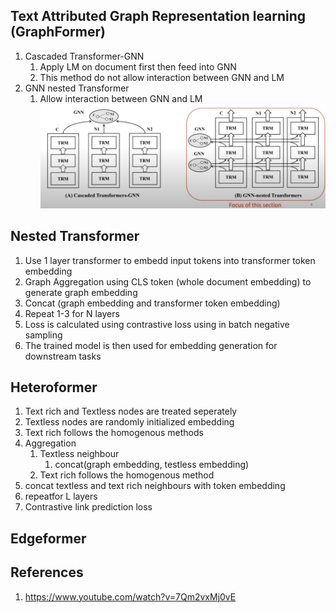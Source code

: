 
## Text Attributed Graph Representation learning (GraphFormer)
1. Cascaded Transformer-GNN
   1. Apply LM on document first then feed into GNN
   2. This method do not allow interaction between GNN and LM
2. GNN nested Transformer
   1. Allow interaction between GNN and LM
![nested](../assets/Nested_architecture.png)

## Nested Transformer
1. Use 1 layer transformer to embedd input tokens into transformer token embedding
2. Graph Aggregation using CLS token (whole document embedding) to generate graph embedding
3. Concat (graph embedding and transformer token embedding)
4. Repeat 1-3 for N layers
5. Loss is calculated using contrastive loss using in batch negative sampling
6. The trained model is then used for embedding generation for downstream tasks

## Heteroformer
1. Text rich and Textless nodes are treated seperately
2. Textless nodes are randomly initialized embedding
3. Text rich follows the homogenous methods
4. Aggregation 
   1. Textless neighbour
      1. concat(graph embedding, testless embedding)
   2. Text rich follows the homogenous method
5. concat textless and text rich neighbours with token embedding
6. repeatfor L layers
7. Contrastive link prediction loss

## Edgeformer


## References
1. https://www.youtube.com/watch?v=7Qm2vxMj0vE